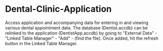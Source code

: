 # Dental-Clinic-Application
Access application and accompanying data for entering in and viewing various dental appointment data. The database (Dentist.accdb) 
can be relinked to the application (DentistApp.accdb) by going to "External Data" - "Linked Table Manager" - "Add" - (find the file). Once
added, hit the refresh button in the Linked Table Manager.

